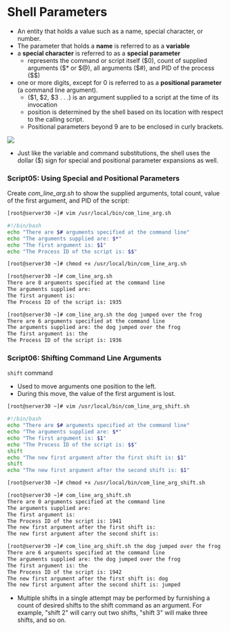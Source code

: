 # Shell Parameters 

- An entity that holds a value such as a name, special character, or number. 
- The parameter that holds a **name** is referred to as a **variable**
- a **special character** is referred to as a **special parameter**
	- represents the command or script itself (\$0), count of supplied arguments (\$\* or \$@), all arguments (\$#), and PID of the process (\$\$)
- one or more digits, except for 0 is referred to as a **positional parameter** (a command line argument). 
	- (\$1, \$2, \$3 . . .) is an argument supplied to a script at the time of its invocation
	- position is determined by the shell based on its location with respect to the calling script.
	- Positional parameters beyond 9 are to be enclosed in curly brackets. 


![](/images/image-G1VF6C4I.jpg)

- Just like the variable and command substitutions, the shell uses the dollar (\$) sign for special and positional parameter expansions as well.

### Script05: Using Special and Positional Parameters

Create *com_line_arg.sh* to show the supplied arguments, total count, value of the first argument, and PID of the script:
```bash
[root@server30 ~]# vim /usr/local/bin/com_line_arg.sh

#!/bin/bash
echo "There are $# arguments specified at the command line"
echo "The arguments supplied are: $*"
echo "The first argument is: $1"
echo "The Process ID of the script is: $$"                                          
```

```bash
[root@server30 ~]# chmod +x /usr/local/bin/com_line_arg.sh

[root@server30 ~]# com_line_arg.sh
There are 0 arguments specified at the command line
The arguments supplied are: 
The first argument is: 
The Process ID of the script is: 1935

[root@server30 ~]# com_line_arg.sh the dog jumped over the frog
There are 6 arguments specified at the command line
The arguments supplied are: the dog jumped over the frog
The first argument is: the
The Process ID of the script is: 1936
```


### Script06: Shifting Command Line Arguments

`shift` command
- Used to move arguments one position to the left. 
- During this move, the value of the first argument is lost. 

```bash
[root@server30 ~]# vim /usr/local/bin/com_line_arg_shift.sh

#!/bin/bash
echo "There are $# arguments specified at the command line"
echo "The arguments supplied are: $*"
echo "The first argument is: $1"
echo "The Process ID of the script is: $$"
shift
echo "The new first argument after the first shift is: $1"
shift
echo "The new first argument after the second shift is: $1"
```

```bash
[root@server30 ~]# chmod +x /usr/local/bin/com_line_arg_shift.sh

[root@server30 ~]# com_line_arg_shift.sh
There are 0 arguments specified at the command line
The arguments supplied are: 
The first argument is: 
The Process ID of the script is: 1941
The new first argument after the first shift is: 
The new first argument after the second shift is: 

[root@server30 ~]# com_line_arg_shift.sh the dog jumped over the frog
There are 6 arguments specified at the command line
The arguments supplied are: the dog jumped over the frog
The first argument is: the
The Process ID of the script is: 1942
The new first argument after the first shift is: dog
The new first argument after the second shift is: jumped
```

- Multiple shifts in a single attempt may be performed by furnishing a count of desired shifts to the shift command as an argument. For example, "shift 2" will carry out two shifts, "shift 3" will make three shifts, and so on.




